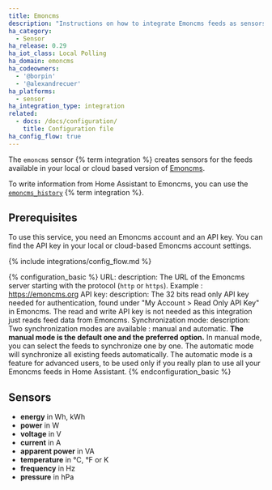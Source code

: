 ```yaml
---
title: Emoncms
description: "Instructions on how to integrate Emoncms feeds as sensors into Home Assistant."
ha_category:
  - Sensor
ha_release: 0.29
ha_iot_class: Local Polling
ha_domain: emoncms
ha_codeowners:
  - '@borpin'
  - '@alexandrecuer'
ha_platforms:
  - sensor
ha_integration_type: integration
related:
  - docs: /docs/configuration/
    title: Configuration file
ha_config_flow: true
---
```


The `emoncms` sensor {% term integration %} creates sensors for the feeds available in your local or cloud based version of [Emoncms](https://emoncms.org).

To write information from Home Assistant to Emoncms, you can use the [`emoncms_history`](/integrations/emoncms_history) {% term integration %}.

## Prerequisites

 To use this service, you need an Emoncms account and an API key. You can find the API key in your local or cloud-based Emoncms account settings.

{% include integrations/config_flow.md %}

{% configuration_basic %}
URL:
  description: The URL of the Emoncms server starting with the protocol (`http` or `https`). Example : <https://emoncms.org>
API key:
  description: The 32 bits read only API key needed for authentication, found under "My Account > Read Only API Key" in Emoncms. The read and write API key is not needed as this integration just reads feed data from Emoncms.
Synchronization mode:
  description: Two synchronization modes are available : manual and automatic. **The manual mode is the default one and the preferred option.** In manual mode, you can select the feeds to synchronize one by one. The automatic mode will synchronize all existing feeds automatically. The automatic mode is a feature for advanced users, to be used only if you really plan to use all your Emoncms feeds in Home Assistant.
{% endconfiguration_basic %}

## Sensors

- **energy** in Wh, kWh
- **power** in W
- **voltage** in V
- **current** in A
- **apparent power** in VA
- **temperature** in °C, °F or K
- **frequency** in Hz
- **pressure** in hPa
